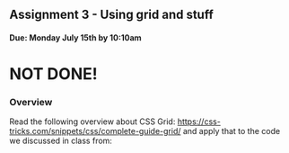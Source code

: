 ## Assignment 3 - Using grid and stuff
#### Due: Monday July 15th by 10:10am

# NOT DONE!

### Overview

Read the following overview about CSS Grid: https://css-tricks.com/snippets/css/complete-guide-grid/ and apply that to the code we discussed in class from: 
